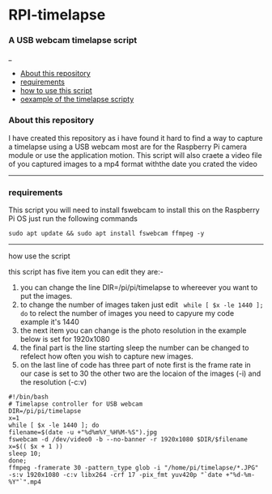 # RPI-timelapse
### A USB webcam timelapse script

_

- [About this repository](#about)
- [requirements](#requirements)
- [how to use this script](#howto)
- [oexample of the timelapse  scripty](#code)



### <a name="about">About this repository</a>

I have created this repository as i have found it hard to find a way to capture a timelapse using a USB webcam most are for the Raspberry Pi camera module or use the application motion. This script will also craete a video file of you captured images to a mp4 format withthe date you crated the video

---

### <a name="requirements">requirements</a>
 This script you will need to install fswebcam to install this on the Raspberry Pi OS just run the following commands
```
sudo apt update && sudo apt install fswebcam ffmpeg -y
```

---

<a name="howto">how use the script</a>

this script has five item you can edit they are:-

1. you can change the line DIR=/pi/pi/timelapse to whereever you want to put the images.
2.  to change the number of images taken just edit ```
while [ $x -le 1440 ]; do``` to relect the number of images you need to capyure my code example it's 1440
3. the next item you  can change is the  photo resolution in the example below is set for 1920x1080
4. the final part is the line starting sleep the number can be changed to refelect how often you wish to capture new images.
5. on the last line of code has three part of note first is the frame rate in our case is set to 30 the other two are the locaion of the images (-i) and the resolution (-c:v)


<a name="code"></a>
```
#!/bin/bash
# Timelapse controller for USB webcam
DIR=/pi/pi/timelapse
x=1
while [ $x -le 1440 ]; do
filename=$(date -u +"%d%m%Y_%H%M-%S").jpg
fswebcam -d /dev/video0 -b --no-banner -r 1920x1080 $DIR/$filename
x=$(( $x + 1 ))
sleep 10;
done;
ffmpeg -framerate 30 -pattern_type glob -i "/home/pi/timelapse/*.JPG" -s:v 1920x1080 -c:v libx264 -crf 17 -pix_fmt yuv420p "`date +"%d-%m-%Y"`".mp4
```
